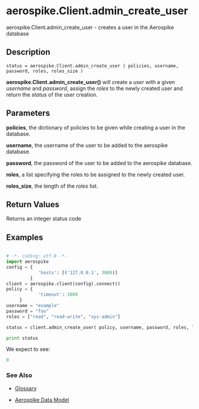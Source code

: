
# aerospike.Client.admin_create_user

aerospike.Client.admin_create_user - creates a user in the Aerospike database

## Description

```
status = aerospike.Client.admin_create_user ( policies, username, password, roles, roles_size )

```

**aerospike.Client.admin_create_user()** will create a *user* with a given *username* and *password*, assign the *roles* to the newly created user and return the *status* of the user creation.   

## Parameters

**policies**, the dictionary of policies to be given while creating a user in the database.   

**username**, the username of the user to be added to the aerospike database.

**password**, the password of the user to be added to the aerospike database.

**roles**, a list specifying the roles to be assigned to the newly created user.

**roles_size**, the length of the *roles* list.

## Return Values
Returns an integer status code


## Examples

```python

# -*- coding: utf-8 -*-
import aerospike
config = {
            'hosts': [('127.0.0.1', 3000)]
         }
client = aerospike.client(config).connect()
policy = {
            'timeout': 1000
	 }
username = "example"
password = "foo"
roles = ["read", "read-write", "sys-admin"]

status = client.admin_create_user( policy, username, password, roles, len(roles) )

print status

```

We expect to see:

```python
0
```



### See Also



- [Glossary](http://www.aerospike.com/docs/guide/glossary.html)

- [Aerospike Data Model](http://www.aerospike.com/docs/architecture/data-model.html)
